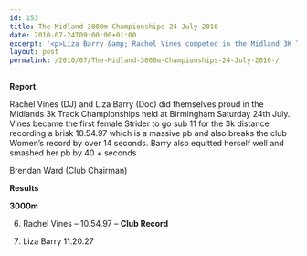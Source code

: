 ```yaml
---
id: 153
title: The Midland 3000m Championships 24 July 2010
date: 2010-07-24T09:00:00+01:00
excerpt: '<p>Liza Barry &amp; Rachel Vines competed in the Midland 3K Track Championships in Birmingham. Click the link below to see how they got on, Brendan Ward (Club Chairman) Midland 3000m champs 24 July 2010 Photos Report Results</p>'
layout: post
permalink: /2010/07/The-Midland-3000m-Championships-24-July-2010-/
---
```

<a name="Report"></a>

**Report**

<!-- ****** Add report under this line ************** -->Rachel Vines (DJ) and Liza Barry (Doc) did themselves proud in the Midlands 3k Track Championships held at Birmingham Saturday 24th July. Vines became the first female Strider to go sub 11 for the 3k distance recording a brisk 10.54.97 which is a massive pb and also breaks the club Women&#8217;s record by over 14 seconds. Barry also equitted herself well and smashed her pb by 40 + seconds 

Brendan Ward (Club Chairman)

<a name="Results"></a>

**Results**

<!-- ****** Add results under this line ************** -->

  
**3000m**

6. Rachel Vines &#8211; 10.54.97 &#8211; **Club Record**

7. Liza Barry 11.20.27 

<!-- END OF EDITABLE REGION - do not add anything under beyond this point -->